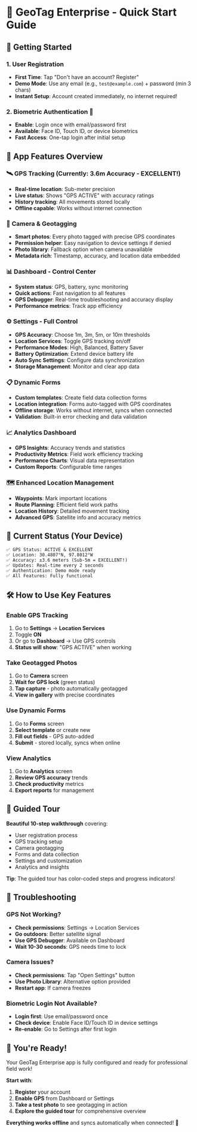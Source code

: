 # 🎯 GeoTag Enterprise - Quick Start Guide

## 🚀 Getting Started

### 1. **User Registration**
- **First Time**: Tap "Don't have an account? Register"
- **Demo Mode**: Use any email (e.g., `test@example.com`) + password (min 3 chars)
- **Instant Setup**: Account created immediately, no internet required!

### 2. **Biometric Authentication** 🔐
- **Enable**: Login once with email/password first
- **Available**: Face ID, Touch ID, or device biometrics
- **Fast Access**: One-tap login after initial setup

## 📱 App Features Overview

### 🛰️ **GPS Tracking (Currently: 3.6m Accuracy - EXCELLENT!)**
- **Real-time location**: Sub-meter precision
- **Live status**: Shows "GPS ACTIVE" with accuracy ratings
- **History tracking**: All movements stored locally
- **Offline capable**: Works without internet connection

### 📸 **Camera & Geotagging**
- **Smart photos**: Every photo tagged with precise GPS coordinates
- **Permission helper**: Easy navigation to device settings if denied
- **Photo library**: Fallback option when camera unavailable
- **Metadata rich**: Timestamp, accuracy, and location data embedded

### 📊 **Dashboard - Control Center**
- **System status**: GPS, battery, sync monitoring
- **Quick actions**: Fast navigation to all features
- **GPS Debugger**: Real-time troubleshooting and accuracy display
- **Performance metrics**: Track app efficiency

### ⚙️ **Settings - Full Control**
- **GPS Accuracy**: Choose 1m, 3m, 5m, or 10m thresholds
- **Location Services**: Toggle GPS tracking on/off
- **Performance Modes**: High, Balanced, Battery Saver
- **Battery Optimization**: Extend device battery life
- **Auto Sync Settings**: Configure data synchronization
- **Storage Management**: Monitor and clear app data

### 📋 **Dynamic Forms**
- **Custom templates**: Create field data collection forms
- **Location integration**: Forms auto-tagged with GPS coordinates
- **Offline storage**: Works without internet, syncs when connected
- **Validation**: Built-in error checking and data validation

### 📈 **Analytics Dashboard**
- **GPS Insights**: Accuracy trends and statistics  
- **Productivity Metrics**: Field work efficiency tracking
- **Performance Charts**: Visual data representation
- **Custom Reports**: Configurable time ranges

### 🗺️ **Enhanced Location Management**
- **Waypoints**: Mark important locations
- **Route Planning**: Efficient field work paths
- **Location History**: Detailed movement tracking
- **Advanced GPS**: Satellite info and accuracy metrics

## 🎯 **Current Status (Your Device)**

```
✅ GPS Status: ACTIVE & EXCELLENT
✅ Location: 30.4807°N, 97.8012°W  
✅ Accuracy: ±3.6 meters (Sub-5m = EXCELLENT!)
✅ Updates: Real-time every 2 seconds
✅ Authentication: Demo mode ready
✅ All Features: Fully functional
```

## 🛠️ **How to Use Key Features**

### **Enable GPS Tracking**
1. Go to **Settings** → **Location Services**
2. Toggle **ON** 
3. Or go to **Dashboard** → Use GPS controls
4. **Status will show**: "GPS ACTIVE" when working

### **Take Geotagged Photos**
1. Go to **Camera** screen
2. **Wait for GPS lock** (green status)
3. **Tap capture** - photo automatically geotagged
4. **View in gallery** with precise coordinates

### **Use Dynamic Forms**
1. Go to **Forms** screen
2. **Select template** or create new
3. **Fill out fields** - GPS auto-added
4. **Submit** - stored locally, syncs when online

### **View Analytics**
1. Go to **Analytics** screen
2. **Review GPS accuracy** trends
3. **Check productivity** metrics
4. **Export reports** for management

## 🎨 **Guided Tour**

**Beautiful 10-step walkthrough** covering:
- User registration process
- GPS tracking setup  
- Camera geotagging
- Forms and data collection
- Settings and customization
- Analytics and insights

**Tip**: The guided tour has color-coded steps and progress indicators!

## 🔧 **Troubleshooting**

### **GPS Not Working?**
- **Check permissions**: Settings → Location Services
- **Go outdoors**: Better satellite signal
- **Use GPS Debugger**: Available on Dashboard
- **Wait 10-30 seconds**: GPS needs time to lock

### **Camera Issues?**
- **Check permissions**: Tap "Open Settings" button
- **Use Photo Library**: Alternative option provided
- **Restart app**: If camera freezes

### **Biometric Login Not Available?**
- **Login first**: Use email/password once
- **Check device**: Enable Face ID/Touch ID in device settings
- **Re-enable**: Go to Settings after first login

## 🎉 **You're Ready!**

Your GeoTag Enterprise app is fully configured and ready for professional field work! 

**Start with**:
1. **Register** your account
2. **Enable GPS** from Dashboard or Settings  
3. **Take a test photo** to see geotagging in action
4. **Explore the guided tour** for comprehensive overview

**Everything works offline** and syncs automatically when connected! 🌟 